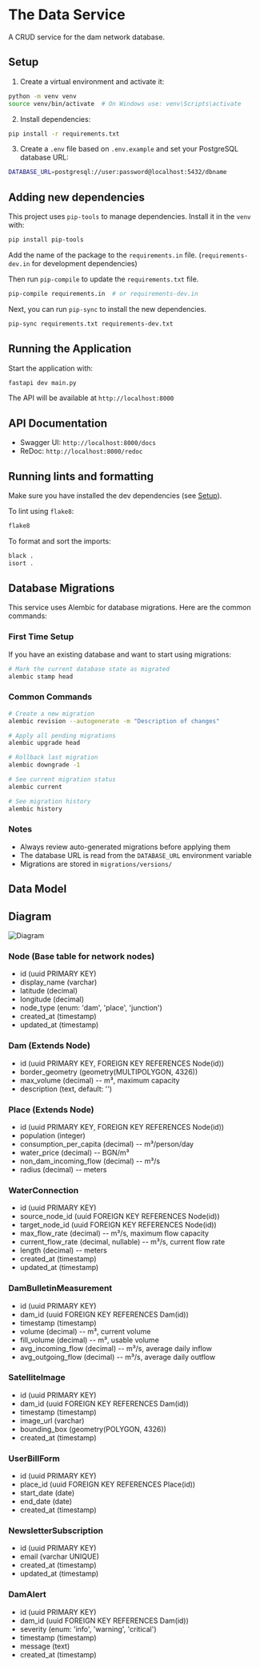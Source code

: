 # The Data Service

A CRUD service for the dam network database.

## Setup

1. Create a virtual environment and activate it:

```bash
python -m venv venv
source venv/bin/activate  # On Windows use: venv\Scripts\activate
```

2. Install dependencies:

```bash
pip install -r requirements.txt
```

3. Create a `.env` file based on `.env.example` and set your PostgreSQL database URL:

```bash
DATABASE_URL=postgresql://user:password@localhost:5432/dbname
```

## Adding new dependencies

This project uses `pip-tools` to manage dependencies. Install it in the `venv` with:

```bash
pip install pip-tools
```

Add the name of the package to the `requirements.in` file. (`requirements-dev.in` for development dependencies)

Then run `pip-compile` to update the `requirements.txt` file.

```bash
pip-compile requirements.in  # or requirements-dev.in
```

Next, you can run `pip-sync` to install the new dependencies.

```bash
pip-sync requirements.txt requirements-dev.txt
```

## Running the Application

Start the application with:

```bash
fastapi dev main.py
```

The API will be available at `http://localhost:8000`

## API Documentation

- Swagger UI: `http://localhost:8000/docs`
- ReDoc: `http://localhost:8000/redoc`

## Running lints and formatting

Make sure you have installed the dev dependencies (see [Setup](#setup)).

To lint using `flake8`:

```bash
flake8
```

To format and sort the imports:

```bash
black .
isort .
```

## Database Migrations

This service uses Alembic for database migrations. Here are the common commands:

### First Time Setup

If you have an existing database and want to start using migrations:

```bash
# Mark the current database state as migrated
alembic stamp head
```

### Common Commands

```bash
# Create a new migration
alembic revision --autogenerate -m "Description of changes"

# Apply all pending migrations
alembic upgrade head

# Rollback last migration
alembic downgrade -1

# See current migration status
alembic current

# See migration history
alembic history
```

### Notes

- Always review auto-generated migrations before applying them
- The database URL is read from the `DATABASE_URL` environment variable
- Migrations are stored in `migrations/versions/`

## Data Model

## Diagram

![Diagram](./diagram.png)

### Node (Base table for network nodes)

- id (uuid PRIMARY KEY)
- display_name (varchar)
- latitude (decimal)
- longitude (decimal)
- node_type (enum: 'dam', 'place', 'junction')
- created_at (timestamp)
- updated_at (timestamp)

### Dam (Extends Node)

- id (uuid PRIMARY KEY, FOREIGN KEY REFERENCES Node(id))
- border_geometry (geometry(MULTIPOLYGON, 4326))
- max_volume (decimal) -- m³, maximum capacity
- description (text, default: '')

### Place (Extends Node)

- id (uuid PRIMARY KEY, FOREIGN KEY REFERENCES Node(id))
- population (integer)
- consumption_per_capita (decimal) -- m³/person/day
- water_price (decimal) -- BGN/m³
- non_dam_incoming_flow (decimal) -- m³/s
- radius (decimal) -- meters

### WaterConnection

- id (uuid PRIMARY KEY)
- source_node_id (uuid FOREIGN KEY REFERENCES Node(id))
- target_node_id (uuid FOREIGN KEY REFERENCES Node(id))
- max_flow_rate (decimal) -- m³/s, maximum flow capacity
- current_flow_rate (decimal, nullable) -- m³/s, current flow rate
- length (decimal) -- meters
- created_at (timestamp)
- updated_at (timestamp)

### DamBulletinMeasurement

- id (uuid PRIMARY KEY)
- dam_id (uuid FOREIGN KEY REFERENCES Dam(id))
- timestamp (timestamp)
- volume (decimal) -- m³, current volume
- fill_volume (decimal) -- m³, usable volume
- avg_incoming_flow (decimal) -- m³/s, average daily inflow
- avg_outgoing_flow (decimal) -- m³/s, average daily outflow

### SatelliteImage

- id (uuid PRIMARY KEY)
- dam_id (uuid FOREIGN KEY REFERENCES Dam(id))
- timestamp (timestamp)
- image_url (varchar)
- bounding_box (geometry(POLYGON, 4326))
- created_at (timestamp)

### UserBillForm

- id (uuid PRIMARY KEY)
- place_id (uuid FOREIGN KEY REFERENCES Place(id))
- start_date (date)
- end_date (date)
- created_at (timestamp)

### NewsletterSubscription

- id (uuid PRIMARY KEY)
- email (varchar UNIQUE)
- created_at (timestamp)
- updated_at (timestamp)

### DamAlert

- id (uuid PRIMARY KEY)
- dam_id (uuid FOREIGN KEY REFERENCES Dam(id))
- severity (enum: 'info', 'warning', 'critical')
- timestamp (timestamp)
- message (text)
- created_at (timestamp)
